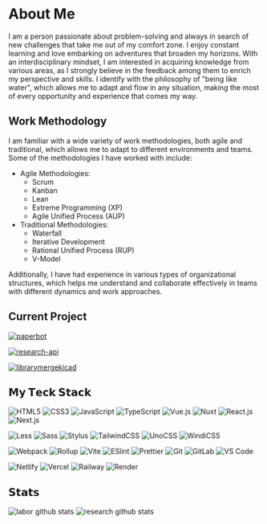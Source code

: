 # About Me
I am a person passionate about problem-solving and always in search of new challenges that take me out of my comfort zone. I enjoy constant learning and love embarking on adventures that broaden my horizons. With an interdisciplinary mindset, I am interested in acquiring knowledge from various areas, as I strongly believe in the feedback among them to enrich my perspective and skills. I identify with the philosophy of "being like water", which allows me to adapt and flow in any situation, making the most of every opportunity and experience that comes my way.

## Work Methodology
I am familiar with a wide variety of work methodologies, both agile and traditional, which allows me to adapt to different environments and teams. Some of the methodologies I have worked with include:
- Agile Methodologies:
    - Scrum
    - Kanban
    - Lean
    - Extreme Programming (XP)
    - Agile Unified Process (AUP)
- Traditional Methodologies:
    - Waterfall
    - Iterative Development
    - Rational Unified Process (RUP)
    - V-Model
      
Additionally, I have had experience in various types of organizational structures, which helps me understand and collaborate effectively in teams with different dynamics and work approaches.
## Current Project

[![paperbot](https://svg.bookmark.style/api?url=https://github.com/tadeusER/botpapere&mode=dark&style=horizontal)](https://github.com/tadeusER/botpaper)

[![research-api](https://svg.bookmark.style/api?url=https://github.com/tadeusER/researchapi&mode=light&style=horizontal)](https://github.com/tadeusER/researchapi)

[![librarymergekicad](https://svg.bookmark.style/api?url=https://github.com/EnriqueERamirez/librarymergekicad&mode=light&style=horizontal)](https://github.com/EnriqueERamirez/librarymergekicad)


## 𝗠𝘆 𝗧𝗲𝗰𝗸 𝗦𝘁𝗮𝗰𝗸

![HTML5](https://img.shields.io/badge/-HTML5-%23E44D27?style=flat-square&logo=html5&logoColor=ffffff)
![CSS3](https://img.shields.io/badge/-CSS3-%231572B6?style=flat-square&logo=css3)
![JavaScript](https://img.shields.io/badge/-JavaScript-%23F7DF1C?style=flat-square&logo=javascript&logoColor=000000&labelColor=%23F7DF1C&color=%23FFCE5A)
![TypeScript](https://img.shields.io/badge/-TypeScript-007ACC?style=flat-square&logo=typescript&logoColor=white)
![Vue.js](https://img.shields.io/badge/-Vue.js-%232c3e50?style=flat-square&logo=vuedotjs)
![Nuxt](https://img.shields.io/badge/-Nuxt.js-%23282C34?style=flat-square&logo=nuxtdotjs)
![React.js](https://img.shields.io/badge/-React.js-%23282C34?style=flat-square&logo=react)
![Next.js](https://img.shields.io/badge/-Next.js-%23000000?style=flat-square&logo=nextdotjs)

![Less](https://img.shields.io/badge/-Less-%231d365d?style=flat-square&logo=less&logoColor=ffffff)
![Sass](https://img.shields.io/badge/-Sass-%23CC6699?style=flat-square&logo=sass&logoColor=ffffff)
![Stylus](https://img.shields.io/badge/-Stylus-%23333333?style=flat-square&logo=stylus)
![TailwindCSS](https://img.shields.io/badge/-TailwindCSS-%231a202c?style=flat-square&logo=tailwind-css)
![UnoCSS](https://img.shields.io/badge/-UnoCSS-%23333333?style=flat-square&logo=unocss)
![WindiCSS](https://img.shields.io/badge/-WindiCSS-%23000000?style=flat-square&logo=tailwind-css&&logoColor=48B0F1)

![Webpack](https://img.shields.io/badge/-Webpack-%232C3A42?style=flat-square&logo=webpack)
![Rollup](https://img.shields.io/badge/-Rollup-%23EC4A3F?style=flat-square&logo=rollupdotjs&logoColor=ffffff)
![Vite](https://img.shields.io/badge/-Vite-%23646CFF?style=flat-square&logo=vite&logoColor=ffffff)
![ESlint](https://img.shields.io/badge/-ESLint-%234B32C3?style=flat-square&logo=eslint)
![Prettier](https://img.shields.io/badge/-Prettier-%23F7B93E?style=flat-square&logo=prettier&logoColor=ffffff)
![Git](https://img.shields.io/badge/-Git-%23F05032?style=flat-square&logo=git&logoColor=%23ffffff)
![GitLab](https://img.shields.io/badge/-GitLab-FCA121?style=flat-square&logo=gitlab)
![VS Code](https://img.shields.io/badge/-VSCode-%23007ACC?style=flat-square&logo=visual-studio-code)

![Netlify](https://img.shields.io/badge/-Netlify-%2300C7B7?style=flat-square&logo=netlify&logoColor=ffffff)
![Vercel](https://img.shields.io/badge/-Vercel-%23ffffff?style=flat-square&logo=vercel&logoColor=000000)
![Railway](https://img.shields.io/badge/-Railway-%230B0D0E?style=flat-square&logo=railway)
![Render](https://img.shields.io/badge/-Render-%2346E3B7?style=flat-square&logo=render&logoColor=ffffff)

## 𝗦𝘁𝗮𝘁𝘀

![labor github stats](https://github-readme-stats.vercel.app/api?username=EnriqueERamirez&show_icons=true&theme=dracula)
![research github stats](https://github-readme-stats.vercel.app/api?username=tadeusER&show_icons=true&theme=dracula)
